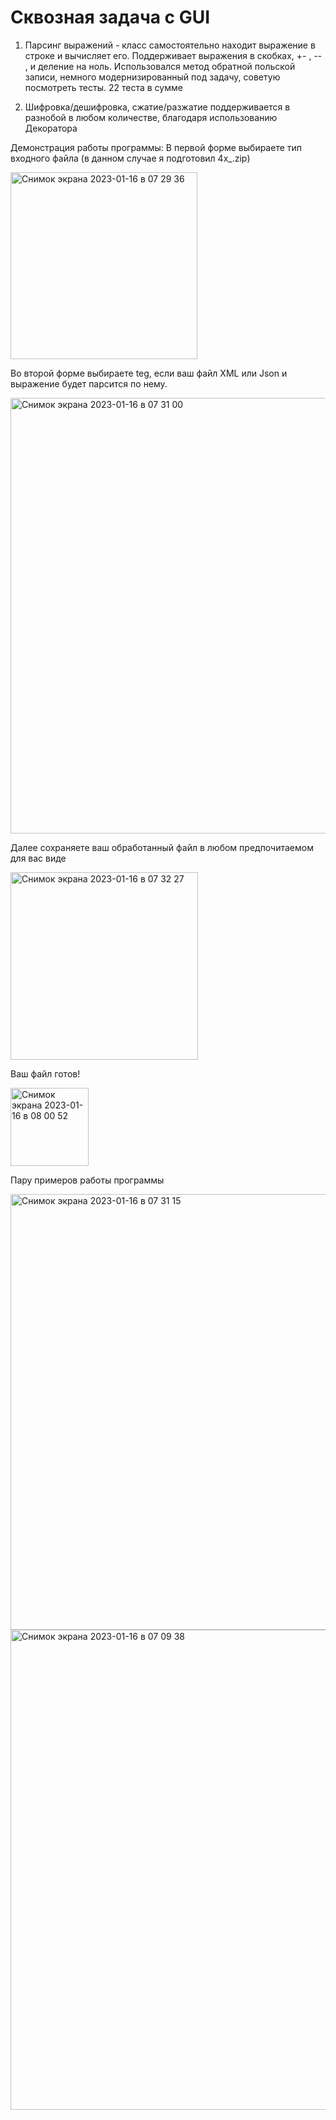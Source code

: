 # Сквозная задача с GUI
1. Парсинг выражений - класс самостоятельно находит выражение в строке и вычисляет его. Поддерживает выражения в скобках, +- , -- , и деление на ноль. Использовался метод обратной польской записи, немного модернизированный под задачу, советую посмотреть тесты. 22 теста в сумме

2. Шифровка/дешифровка, сжатие/разжатие поддерживается в разнобой в любом количестве, благодаря использованию Декоратора

Демонстрация работы программы:
В первой форме выбираете тип входного файла (в данном случае я подготовил 4x_.zip)

<img width="299" alt="Снимок экрана 2023-01-16 в 07 29 36" src="https://user-images.githubusercontent.com/102244000/212601430-942ae9fa-9ecd-404e-a272-f5e8a86f3163.png">

Во второй форме выбираете teg, если ваш файл XML или Json и выражение будет парсится по нему.

<img width="697" alt="Снимок экрана 2023-01-16 в 07 31 00" src="https://user-images.githubusercontent.com/102244000/212601896-32f2e474-a073-4b4d-abef-31f9d0a24c70.png">

Далее сохраняете ваш обработанный файл в любом предпочитаемом для вас виде

<img width="300" alt="Снимок экрана 2023-01-16 в 07 32 27" src="https://user-images.githubusercontent.com/102244000/212601937-558becb1-b83b-4cdb-9c79-2fa13cf63716.png">

Ваш файл готов! 

<img width="125" alt="Снимок экрана 2023-01-16 в 08 00 52" src="https://user-images.githubusercontent.com/102244000/212602150-66065712-768b-4590-9d03-5fdc2e9bdb0e.png">

Пару примеров работы программы

<img width="697" alt="Снимок экрана 2023-01-16 в 07 31 15" src="https://user-images.githubusercontent.com/102244000/212602215-fbb1078d-c2c8-4377-be31-846ff5eda01c.png">

<img width="768" alt="Снимок экрана 2023-01-16 в 07 09 38" src="https://user-images.githubusercontent.com/102244000/212601056-4bae9fd3-d34f-42f4-a8bc-28c55fa57980.png">
